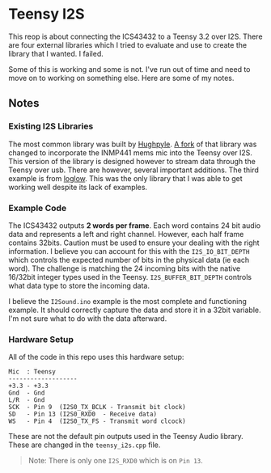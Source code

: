 # Teensy I2S

This reop is about connecting the ICS43432 to a Teensy 3.2 over I2S.  There are four external libraries which I tried to evaluate and use to create the library that I wanted.  I failed. 

Some of this is working and some is not.  I've run out of time and need to move on to working on something else.  Here are some of my notes.

## Notes

### Existing I2S Libraries
The most common library was built by [Hughpyle](https://github.com/hughpyle/teensy-i2s).  [A fork](https://github.com/nodae/teensy_i2s_experimental) of that library was changed to incorporate the INMP441 mems mic into the Teensy over I2S.  This version of the library is designed however to stream data through the Teensy over usb.  There are however, several important additions.  The third example is from [loglow](https://github.com/loglow/I2Sound).  This was the only library that I was able to get working well despite its lack of examples.

### Example Code

The ICS43432 outputs **2 words per frame**.  Each word contains 24 bit audio data and represents a left and right channel.  However, each half frame contains 32bits.  Caution must be used to ensure your dealing with the right information.  I believe you can account for this with the ```I2S_IO_BIT_DEPTH``` which controls the expected number of bits in the physical data (ie each word).  The challenge is matching the 24 incoming bits with the native 16/32bit integer types used in the Teensy. ```I2S_BUFFER_BIT_DEPTH``` controls what data type to store the incoming data.

I believe the ```I2Sound.ino``` example is the most complete and functioning example.  It should correctly capture the data and store it in a 32bit variable.  I'm not sure what to do with the data afterward.

### Hardware Setup
All of the code in this repo uses this hardware setup:

```
Mic  : Teensy
-------------------
+3.3 - +3.3
Gnd  - Gnd
L/R  - Gnd
SCK  - Pin 9  (I2S0_TX_BCLK - Transmit bit clock)
SD   - Pin 13 (I2S0_RXD0  - Receive data)
WS   - Pin 4  (I2S0_TX_FS - Transmit word clcock) 
```

These are not the default pin outputs used in the Teensy Audio library.  These are changed in the ```teensy_i2s.cpp``` file.  

> Note: There is only one ```I2S_RXD0``` which is on ```Pin 13```.